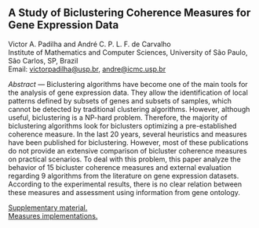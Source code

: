 ## A Study of Biclustering Coherence Measures for Gene Expression Data

Victor A. Padilha and André C. P. L. F. de Carvalho<br/>
Institute of Mathematics and Computer Sciences, University of São Paulo, São Carlos, SP, Brazil<br/>
Email: victorpadilha@usp.br, andre@icmc.usp.br<br/>

*Abstract* — Biclustering algorithms have become one of the main tools for the analysis of gene expression data.
They allow the identification of local patterns defined by subsets of genes and subsets of samples, which cannot
be detected by traditional clustering algorithms. However, although useful, biclustering is a NP-hard problem.
Therefore, the majority of biclustering algorithms look for biclusters optimizing a pre-established coherence
measure. In the last 20 years, several heuristics and measures have been published for biclustering. However,
most of these publications do not provide an extensive comparison of bicluster coherence measures on practical
scenarios. To deal with this problem, this paper analyze the behavior of 15 bicluster coherence measures and
external evaluation regarding 9 algorithms from the literature on gene expression datasets. According to the
experimental results, there is no clear relation between these measures and assessment using information from
gene ontology.

[Supplementary material.](Bracis_2018_suppl.pdf)<br/>
[Measures implementations.](bicmeasures.zip)
